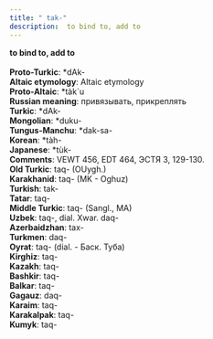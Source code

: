 ```yaml
---
title: " tak-"
description:  to bind to, add to
---
```

<p data-pagefind-weight="0.5">
<strong> to bind to, add to</strong><br><br>
<strong>Proto-Turkic</strong>:  *dAk-<br>
<strong>Altaic etymology</strong>:  Altaic etymology<br>
<strong> Proto-Altaic</strong>:  *tàk`u<br>
<strong>Russian meaning</strong>:  привязывать, прикреплять<br>
<strong>Turkic</strong>:  *dAk-<br>
<strong>Mongolian</strong>:  *duku-<br>
<strong>Tungus-Manchu</strong>:  *dak-sa-<br>
<strong>Korean</strong>:  *tàh-<br>
<strong>Japanese</strong>:  *tùk-<br>
<strong>Comments</strong>:  VEWT 456, EDT 464, ЭСТЯ 3, 129-130.<br>
<strong>Old Turkic</strong>:  taq- (OUygh.)<br>
<strong>Karakhanid</strong>:  taq- (MK - Oghuz)<br>
<strong>Turkish</strong>:  tak-<br>
<strong>Tatar</strong>:  taq-<br>
<strong>Middle Turkic</strong>:  taq- (Sangl., MA)<br>
<strong>Uzbek</strong>:  taq-, dial. Xwar. daq-<br>
<strong>Azerbaidzhan</strong>:  tax-<br>
<strong>Turkmen</strong>:  daq-<br>
<strong>Oyrat</strong>:  taq- (dial. - Баск. Туба)<br>
<strong>Kirghiz</strong>:  taq-<br>
<strong>Kazakh</strong>:  taq-<br>
<strong>Bashkir</strong>:  taq-<br>
<strong>Balkar</strong>:  taq-<br>
<strong>Gagauz</strong>:  daq-<br>
<strong>Karaim</strong>:  taq-<br>
<strong>Karakalpak</strong>:  taq-<br>
<strong>Kumyk</strong>:  taq-<br>

</p>
